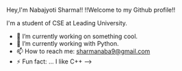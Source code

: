 Hey,I'm Nabajyoti Sharma!!
!!Welcome to my Github profile!!

I'm a student of CSE at Leading University.

- 🔭 I’m currently working on something cool.
- 🌱 I’m currently working with Python.
- 📫 How to reach me: sharmanaba9@gmail.com
- ⚡ Fun fact: ... I like C++
-->
